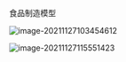 食品制造模型

![image-20211127103454612](C:\Users\Administrator\AppData\Roaming\Typora\typora-user-images\image-20211127103454612.png)

![image-20211127115551423](C:\Users\Administrator\AppData\Roaming\Typora\typora-user-images\image-20211127115551423.png)

